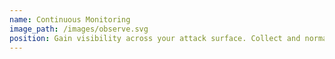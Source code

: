 ```yaml
---
name: Continuous Monitoring
image_path: /images/observe.svg
position: Gain visibility across your attack surface. Collect and normalize data of any kind — cloud, user, network, you name it. Explore it with a snappy UI.
---
```

